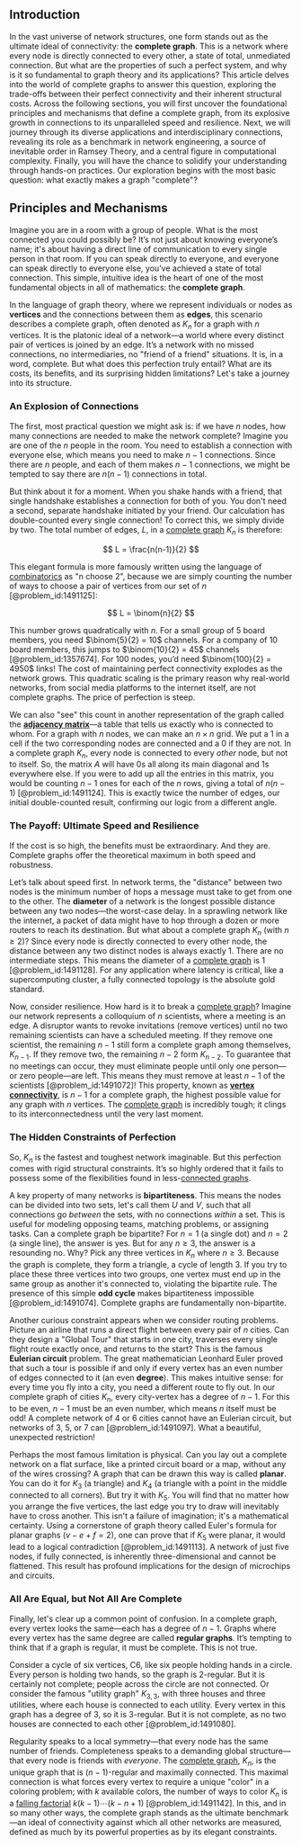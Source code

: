 ## Introduction
In the vast universe of network structures, one form stands out as the ultimate ideal of connectivity: the **complete graph**. This is a network where every node is directly connected to every other, a state of total, unmediated connection. But what are the properties of such a perfect system, and why is it so fundamental to graph theory and its applications? This article delves into the world of complete graphs to answer this question, exploring the trade-offs between their perfect connectivity and their inherent structural costs. Across the following sections, you will first uncover the foundational principles and mechanisms that define a complete graph, from its explosive growth in connections to its unparalleled speed and resilience. Next, we will journey through its diverse applications and interdisciplinary connections, revealing its role as a benchmark in network engineering, a source of inevitable order in Ramsey Theory, and a central figure in computational complexity. Finally, you will have the chance to solidify your understanding through hands-on practices. Our exploration begins with the most basic question: what exactly makes a graph "complete"?

## Principles and Mechanisms

Imagine you are in a room with a group of people. What is the most connected you could possibly be? It’s not just about knowing everyone’s name; it's about having a direct line of communication to every single person in that room. If you can speak directly to everyone, and everyone can speak directly to everyone else, you’ve achieved a state of total connection. This simple, intuitive idea is the heart of one of the most fundamental objects in all of mathematics: the **complete graph**.

In the language of graph theory, where we represent individuals or nodes as **vertices** and the connections between them as **edges**, this scenario describes a complete graph, often denoted as $K_n$ for a graph with $n$ vertices. It is the platonic ideal of a network—a world where every distinct pair of vertices is joined by an edge. It’s a network with no missed connections, no intermediaries, no "friend of a friend" situations. It is, in a word, complete. But what does this perfection truly entail? What are its costs, its benefits, and its surprising hidden limitations? Let's take a journey into its structure.

### An Explosion of Connections

The first, most practical question we might ask is: if we have $n$ nodes, how many connections are needed to make the network complete? Imagine you are one of the $n$ people in the room. You need to establish a connection with everyone else, which means you need to make $n-1$ connections. Since there are $n$ people, and each of them makes $n-1$ connections, we might be tempted to say there are $n(n-1)$ connections in total.

But think about it for a moment. When you shake hands with a friend, that single handshake establishes a connection for both of you. You don't need a second, separate handshake initiated by your friend. Our calculation has double-counted every single connection! To correct this, we simply divide by two. The total number of edges, $L$, in a [complete graph](@article_id:260482) $K_n$ is therefore:

$$
L = \frac{n(n-1)}{2}
$$

This elegant formula is more famously written using the language of [combinatorics](@article_id:143849) as "n choose 2", because we are simply counting the number of ways to choose a pair of vertices from our set of $n$ [@problem_id:1491125]:

$$
L = \binom{n}{2}
$$

This number grows quadratically with $n$. For a small group of 5 board members, you need $\binom{5}{2} = 10$ channels. For a company of 10 board members, this jumps to $\binom{10}{2} = 45$ channels [@problem_id:1357674]. For 100 nodes, you’d need $\binom{100}{2} = 4950$ links! The cost of maintaining perfect connectivity explodes as the network grows. This quadratic scaling is the primary reason why real-world networks, from social media platforms to the internet itself, are not complete graphs. The price of perfection is steep.

We can also "see" this count in another representation of the graph called the **[adjacency matrix](@article_id:150516)**—a table that tells us exactly who is connected to whom. For a graph with $n$ nodes, we can make an $n \times n$ grid. We put a 1 in a cell if the two corresponding nodes are connected and a 0 if they are not. In a complete graph $K_n$, every node is connected to every *other* node, but not to itself. So, the matrix $A$ will have 0s all along its main diagonal and 1s everywhere else. If you were to add up all the entries in this matrix, you would be counting $n-1$ ones for each of the $n$ rows, giving a total of $n(n-1)$ [@problem_id:1491124]. This is exactly twice the number of edges, our initial double-counted result, confirming our logic from a different angle.

### The Payoff: Ultimate Speed and Resilience

If the cost is so high, the benefits must be extraordinary. And they are. Complete graphs offer the theoretical maximum in both speed and robustness.

Let’s talk about speed first. In network terms, the "distance" between two nodes is the minimum number of hops a message must take to get from one to the other. The **diameter** of a network is the longest possible distance between any two nodes—the worst-case delay. In a sprawling network like the internet, a packet of data might have to hop through a dozen or more routers to reach its destination. But what about a complete graph $K_n$ (with $n \ge 2$)? Since every node is directly connected to every other node, the distance between any two distinct nodes is always exactly 1. There are no intermediate steps. This means the diameter of a [complete graph](@article_id:260482) is 1 [@problem_id:1491128]. For any application where latency is critical, like a supercomputing cluster, a fully connected topology is the absolute gold standard.

Now, consider resilience. How hard is it to break a [complete graph](@article_id:260482)? Imagine our network represents a colloquium of $n$ scientists, where a meeting is an edge. A disruptor wants to revoke invitations (remove vertices) until no two remaining scientists can have a scheduled meeting. If they remove one scientist, the remaining $n-1$ still form a complete graph among themselves, $K_{n-1}$. If they remove two, the remaining $n-2$ form $K_{n-2}$. To guarantee that no meetings can occur, they must eliminate people until only one person—or zero people—are left. This means they must remove at least $n-1$ of the scientists [@problem_id:1491072]! This property, known as **[vertex connectivity](@article_id:271787)**, is $n-1$ for a complete graph, the highest possible value for any graph with $n$ vertices. The [complete graph](@article_id:260482) is incredibly tough; it clings to its interconnectedness until the very last moment.

### The Hidden Constraints of Perfection

So, $K_n$ is the fastest and toughest network imaginable. But this perfection comes with rigid structural constraints. It’s so highly ordered that it fails to possess some of the flexibilities found in less-[connected graphs](@article_id:264291).

A key property of many networks is **bipartiteness**. This means the nodes can be divided into two sets, let's call them $U$ and $V$, such that all connections go *between* the sets, with no connections *within* a set. This is useful for modeling opposing teams, matching problems, or assigning tasks. Can a complete graph be bipartite? For $n=1$ (a single dot) and $n=2$ (a single line), the answer is yes. But for any $n \ge 3$, the answer is a resounding no. Why? Pick any three vertices in $K_n$ where $n \ge 3$. Because the graph is complete, they form a triangle, a cycle of length 3. If you try to place these three vertices into two groups, one vertex must end up in the same group as another it's connected to, violating the bipartite rule. The presence of this simple **odd cycle** makes bipartiteness impossible [@problem_id:1491074]. Complete graphs are fundamentally non-bipartite.

Another curious constraint appears when we consider routing problems. Picture an airline that runs a direct flight between every pair of $n$ cities. Can they design a "Global Tour" that starts in one city, traverses every single flight route exactly once, and returns to the start? This is the famous **Eulerian circuit** problem. The great mathematician Leonhard Euler proved that such a tour is possible if and only if every vertex has an even number of edges connected to it (an even **degree**). This makes intuitive sense: for every time you fly into a city, you need a different route to fly out. In our complete graph of cities $K_n$, every city-vertex has a degree of $n-1$. For this to be even, $n-1$ must be an even number, which means $n$ itself must be odd! A complete network of 4 or 6 cities cannot have an Eulerian circuit, but networks of 3, 5, or 7 can [@problem_id:1491097]. What a beautiful, unexpected restriction!

Perhaps the most famous limitation is physical. Can you lay out a complete network on a flat surface, like a printed circuit board or a map, without any of the wires crossing? A graph that can be drawn this way is called **planar**. You can do it for $K_3$ (a triangle) and $K_4$ (a triangle with a point in the middle connected to all corners). But try it with $K_5$. You will find that no matter how you arrange the five vertices, the last edge you try to draw will inevitably have to cross another. This isn't a failure of imagination; it's a mathematical certainty. Using a cornerstone of graph theory called Euler's formula for planar graphs ($v - e + f = 2$), one can prove that if $K_5$ were planar, it would lead to a logical contradiction [@problem_id:1491113]. A network of just five nodes, if fully connected, is inherently three-dimensional and cannot be flattened. This result has profound implications for the design of microchips and circuits.

### All Are Equal, but Not All Are Complete

Finally, let's clear up a common point of confusion. In a complete graph, every vertex looks the same—each has a degree of $n-1$. Graphs where every vertex has the same degree are called **regular graphs**. It’s tempting to think that if a graph is regular, it must be complete. This is not true.

Consider a cycle of six vertices, C6, like six people holding hands in a circle. Every person is holding two hands, so the graph is 2-regular. But it is certainly not complete; people across the circle are not connected. Or consider the famous "utility graph" $K_{3,3}$, with three houses and three utilities, where each house is connected to each utility. Every vertex in this graph has a degree of 3, so it is 3-regular. But it is not complete, as no two houses are connected to each other [@problem_id:1491080].

Regularity speaks to a local symmetry—that every node has the same number of friends. Completeness speaks to a demanding global structure—that every node is friends with *everyone*. The [complete graph](@article_id:260482), $K_n$, is the unique graph that is $(n-1)$-regular and maximally connected. This maximal connection is what forces every vertex to require a unique "color" in a coloring problem; with $k$ available colors, the number of ways to color $K_n$ is a [falling factorial](@article_id:265329) $k(k-1)\cdots(k-n+1)$ [@problem_id:1491142]. In this, and in so many other ways, the complete graph stands as the ultimate benchmark—an ideal of connectivity against which all other networks are measured, defined as much by its powerful properties as by its elegant constraints.